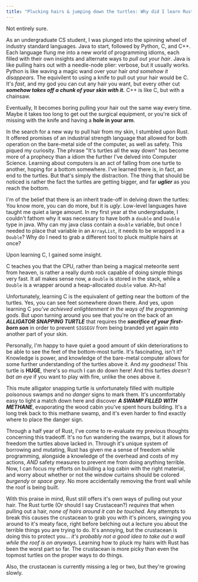 ```yaml
---
title: "Plucking hairs & jumping down the turtles: Why did I learn Rust?"
---
```


Not entirely sure.

As an undergraduate CS student, I was plunged into the spinning wheel of industry standard languages. Java to start,
followed by Python, C, and C++. Each language flung me into a new world of programming idioms, each filled with 
their own insights and alternate ways to *pull out your hair*. Java is like pulling hairs out with a needle-node plier:
verbose, but it usually works. Python is like waving a magic wand over your hair *and somehow it disappears*. The 
equivilent to using a knife to pull out your hair would be C. It's *fast*, and my god you can cut any hair you want,
but every other cut **_somehow takes off a chunk of your skin with it._** C++ is like C, but with a chainsaw. 

Eventually, It becomes boring pulling your hair out the same way every time. Maybe it takes too long to get out
the surgical equipment, or you're sick of missing with the knife and having a **hole in your arm**.

In the search for a new way to pull hair from my skin, I stumbled upon Rust. It offered promises of an industrial
strength language that allowed for both operation on the bare-metal side of the computer, as well as safety. This 
piqued my curiosity. The phrase "It's turtles all the way down" has become more of a prophecy than a idiom the further 
I've delved into Computer Science. Learning about computers is an act of falling from one turtle to another, hoping for
a bottom somewhere. I've learned there is, in fact, an end to the turtles. But that's simply the distraction. 
The thing that should be noticed is rather the fact the turtles are getting bigger, and far __*uglier*__ as you reach the bottom. 

I'm of the belief that there is an inherit trade-off in delving down the turtles: You know more, you can do more, but
it is _ugly_. Low-level languages have taught me quiet a large amount. In my first year at the undergraduate, I couldn't fathom why it 
was necessary to have both a `double` and `Double` type in java. Why can my java class contain a `double` variable, but once
I needed to place that variable in an `ArrayList`, it needs to be wrapped in a `Double`? Why do I need to grab a different tool
to pluck multiple hairs at once?

Upon learning C, I gained some insight.

C teaches you that the CPU, rather than being a magical meteorite sent from heaven, is rather a really dumb rock capable of 
doing simple things very fast. It all makes sense now, a `double` is stored in the stack, while a `Double` is a wrapper around
a heap-allocated `double` value. Ah-ha!

Unfortunately, learning C is the equivalent of getting near the bottom of the turtles. Yes, you can see feet somewhere down there. 
And yes, upon learning C *you've achieved enlightenment in the ways of the programming gods*.
But upon turning around you see that you're on the back of an *__ALLIGATOR SNAPPING TURTLE__* that requires the *__sacrifice of your 
first-born son__* in order to prevent `SIGSEGV` from being branded yet again into another part of your skin. 

Personally, I'm happy to have quiet a good amount of skin deteriorations to be able to see the feet of the bottom-most turtle.
It's fascinating, isn't it? Knowledge is power, and knowledge of the bare-metal computer allows for some further understanding of the
turtles above it. And *my goodness!* This turtle is **HUGE**, there's so much I can do down here! And this turtles *doesn't bat an eye*
if you want to play with fire, unlike the ones above it. 

This mute alligator snapping turtle is unfortunately filled with multiple poisonous swamps and no *danger* signs to mark them. It's 
uncomfortably easy to light a match down here and discover *__A SWAMP FILLED WITH METHANE__*, evaporating the wood cabin you've spent
hours building. It's a long trek back to this methane swamp, and it's even harder to find exactly where to place the danger sign.

Through a half year of Rust, I've come to re-evaluate my previous thoughts concerning this tradeoff. It's no fun wandering the swamps,
but it allows for freedom the turtles above lacked in. Through it's unique system of borrowing and mutating, Rust has given me a sense
of freedom while programming, alongside a knowledge of the overhead and costs of my actions, *AND* safety measures to prevent me from
doing anything terrible. Now, I can focus my efforts on building a log cabin with the right material, and worry about whether or not
the window curtains should be colored *burgendy* or *space grey*. No more accidentally removing the front wall while the roof is being
built. 


With this praise in mind, Rust still offers it's own ways of pulling out your hair. The Rust turtle (Or should I say Crustacean?) 
*requires* that when pulling out a hair, *none of hairs around it can be touched*. Any attempts to break this causes the crustacean
to grab you with it's pincers, swinging you around to it's meaty face, right before belching out a lecture you about the terrible things 
you are trying to do. It's annoying, but the crustacean is doing this to protect you... *it's probably not a good idea to take out a wall
while the roof is on anyways*. Learning how to pluck my hairs with Rust has been the worst part so far. The crustacean is more picky
than even the topmost turtles on the proper ways to do things. 

Also, the crustacean is currently missing a leg or two, but they're growing slowly. 



